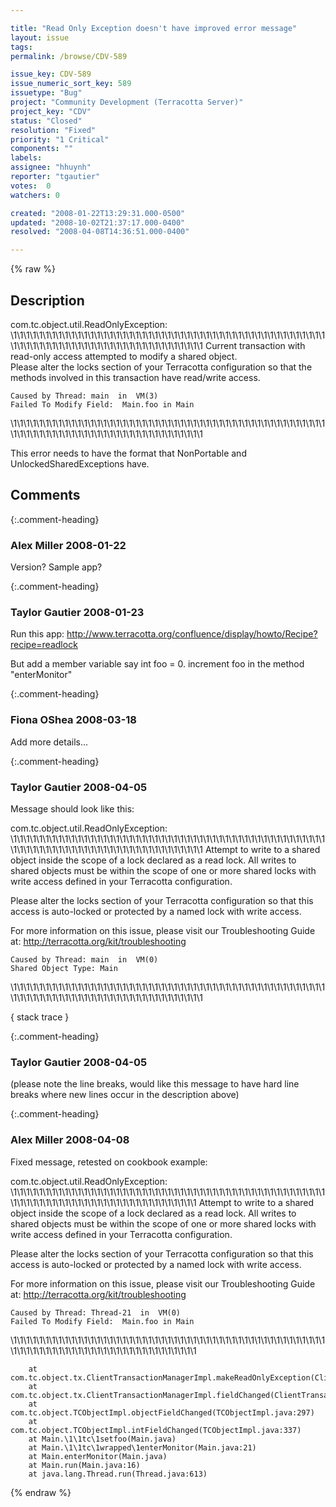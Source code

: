 ```yaml
---

title: "Read Only Exception doesn't have improved error message"
layout: issue
tags: 
permalink: /browse/CDV-589

issue_key: CDV-589
issue_numeric_sort_key: 589
issuetype: "Bug"
project: "Community Development (Terracotta Server)"
project_key: "CDV"
status: "Closed"
resolution: "Fixed"
priority: "1 Critical"
components: ""
labels: 
assignee: "hhuynh"
reporter: "tgautier"
votes:  0
watchers: 0

created: "2008-01-22T13:29:31.000-0500"
updated: "2008-10-02T21:37:17.000-0400"
resolved: "2008-04-08T14:36:51.000-0400"

---
```




{% raw %}



## Description

<div markdown="1" class="description">

com.tc.object.util.ReadOnlyException: 
\1\1\1\1\1\1\1\1\1\1\1\1\1\1\1\1\1\1\1\1\1\1\1\1\1\1\1\1\1\1\1\1\1\1\1\1\1\1\1\1\1\1\1\1\1\1\1\1\1\1\1\1\1\1\1\1\1\1\1\1\1\1\1\1\1\1\1\1\1\1\1\1\1\1\1\1\1\1\1
Current transaction with read-only access attempted to modify a shared object.  
Please alter the locks section of your Terracotta configuration so that the methods involved in this transaction have read/write access.

    Caused by Thread: main  in  VM(3)
    Failed To Modify Field:  Main.foo in Main
\1\1\1\1\1\1\1\1\1\1\1\1\1\1\1\1\1\1\1\1\1\1\1\1\1\1\1\1\1\1\1\1\1\1\1\1\1\1\1\1\1\1\1\1\1\1\1\1\1\1\1\1\1\1\1\1\1\1\1\1\1\1\1\1\1\1\1\1\1\1\1\1\1\1\1\1\1\1\1

This error needs to have the format that NonPortable and UnlockedSharedExceptions have.



</div>

## Comments


{:.comment-heading}
### **Alex Miller** <span class="date">2008-01-22</span>

<div markdown="1" class="comment">

Version?  Sample app?

</div>


{:.comment-heading}
### **Taylor Gautier** <span class="date">2008-01-23</span>

<div markdown="1" class="comment">

Run this app:
http://www.terracotta.org/confluence/display/howto/Recipe?recipe=readlock

But add a member variable say int foo = 0.  increment foo in the method "enterMonitor"
 

</div>


{:.comment-heading}
### **Fiona OShea** <span class="date">2008-03-18</span>

<div markdown="1" class="comment">

Add more details...

</div>


{:.comment-heading}
### **Taylor Gautier** <span class="date">2008-04-05</span>

<div markdown="1" class="comment">

Message should look like this:

com.tc.object.util.ReadOnlyException: 
\1\1\1\1\1\1\1\1\1\1\1\1\1\1\1\1\1\1\1\1\1\1\1\1\1\1\1\1\1\1\1\1\1\1\1\1\1\1\1\1\1\1\1\1\1\1\1\1\1\1\1\1\1\1\1\1\1\1\1\1\1\1\1\1\1\1\1\1\1\1\1\1\1\1\1\1\1\1\1
Attempt to write to a shared object inside the scope of a lock declared as a 
read lock. All writes to shared objects must be within the scope of one or 
more shared locks with write access defined in your Terracotta configuration.  

Please alter the locks section of your Terracotta configuration so that this 
access is auto-locked or protected by a named lock with write access.

For more information on this issue, please visit our Troubleshooting Guide at:
http://terracotta.org/kit/troubleshooting


    Caused by Thread: main  in  VM(0)
    Shared Object Type: Main
\1\1\1\1\1\1\1\1\1\1\1\1\1\1\1\1\1\1\1\1\1\1\1\1\1\1\1\1\1\1\1\1\1\1\1\1\1\1\1\1\1\1\1\1\1\1\1\1\1\1\1\1\1\1\1\1\1\1\1\1\1\1\1\1\1\1\1\1\1\1\1\1\1\1\1\1\1\1\1

{ stack trace }



</div>


{:.comment-heading}
### **Taylor Gautier** <span class="date">2008-04-05</span>

<div markdown="1" class="comment">

(please note the line breaks, would like this message to have hard line breaks where new lines occur in the description above)

</div>


{:.comment-heading}
### **Alex Miller** <span class="date">2008-04-08</span>

<div markdown="1" class="comment">

Fixed message, retested on cookbook example:


com.tc.object.util.ReadOnlyException: 
\1\1\1\1\1\1\1\1\1\1\1\1\1\1\1\1\1\1\1\1\1\1\1\1\1\1\1\1\1\1\1\1\1\1\1\1\1\1\1\1\1\1\1\1\1\1\1\1\1\1\1\1\1\1\1\1\1\1\1\1\1\1\1\1\1\1\1\1\1\1\1\1\1\1\1\1\1\1
Attempt to write to a shared object inside the scope of a lock declared as a
read lock. All writes to shared objects must be within the scope of one or
more shared locks with write access defined in your Terracotta configuration.

Please alter the locks section of your Terracotta configuration so that this
access is auto-locked or protected by a named lock with write access.

For more information on this issue, please visit our Troubleshooting Guide at:
http://terracotta.org/kit/troubleshooting 

    Caused by Thread: Thread-21  in  VM(0)
    Failed To Modify Field:  Main.foo in Main
\1\1\1\1\1\1\1\1\1\1\1\1\1\1\1\1\1\1\1\1\1\1\1\1\1\1\1\1\1\1\1\1\1\1\1\1\1\1\1\1\1\1\1\1\1\1\1\1\1\1\1\1\1\1\1\1\1\1\1\1\1\1\1\1\1\1\1\1\1\1\1\1\1\1\1\1\1\1

        at com.tc.object.tx.ClientTransactionManagerImpl.makeReadOnlyException(ClientTransactionManagerImpl.java:748)
        at com.tc.object.tx.ClientTransactionManagerImpl.fieldChanged(ClientTransactionManagerImpl.java:590)
        at com.tc.object.TCObjectImpl.objectFieldChanged(TCObjectImpl.java:297)
        at com.tc.object.TCObjectImpl.intFieldChanged(TCObjectImpl.java:337)
        at Main.\1\1tc\1setfoo(Main.java)
        at Main.\1\1tc\1wrapped\1enterMonitor(Main.java:21)
        at Main.enterMonitor(Main.java)
        at Main.run(Main.java:16)
        at java.lang.Thread.run(Thread.java:613)

</div>



{% endraw %}
